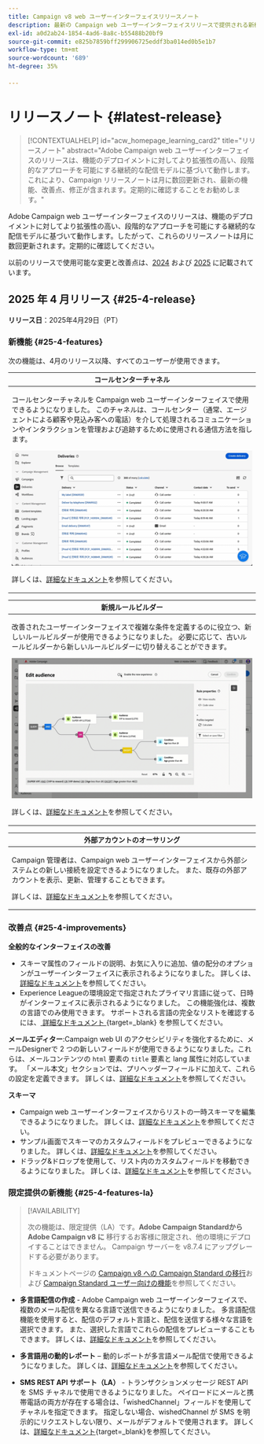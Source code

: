 ```yaml
---
title: Campaign v8 web ユーザーインターフェイスリリースノート
description: 最新の Campaign web ユーザーインターフェイスリリースで提供される新機能について説明します
exl-id: a0d2ab24-1854-4ad6-8a8c-b55488b20bf9
source-git-commit: e825b7859bff299906725eddf3ba014ed0b5e1b7
workflow-type: tm+mt
source-wordcount: '689'
ht-degree: 35%

---
```


# リリースノート {#latest-release}

>[!CONTEXTUALHELP]
>id="acw_homepage_learning_card2"
>title="リリースノート"
>abstract="Adobe Campaign web ユーザーインターフェイスのリリースは、機能のデプロイメントに対してより拡張性の高い、段階的なアプローチを可能にする継続的な配信モデルに基づいて動作します。これにより、Campaign リリースノートは月に数回更新され、最新の機能、改善点、修正が含まれます。定期的に確認することをお勧めします。"

Adobe Campaign web ユーザーインターフェイスのリリースは、機能のデプロイメントに対してより拡張性の高い、段階的なアプローチを可能にする継続的な配信モデルに基づいて動作します。したがって、これらのリリースノートは月に数回更新されます。定期的に確認してください。

以前のリリースで使用可能な変更と改善点は、[2024](release-notes-24.md) および [2025](release-notes-25.md) に記載されています。

## 2025 年 4 月リリース {#25-4-release}

**リリース日**：2025年4月29日（PT）


### 新機能 {#25-4-features}

次の機能は、4月のリリース以降、すべてのユーザーが使用できます。

<table>
<thead>
<tr>
<th><strong>コールセンターチャネル</strong><br/></th>
</tr>
</thead>
<tbody>
<tr>
<td>
<p>コールセンターチャネルを Campaign web ユーザーインターフェイスで使用できるようになりました。 このチャネルは、コールセンター（通常、エージェントによる顧客や見込み客への電話）を介して処理されるコミュニケーションやインタラクションを管理および追跡するために使用される通信方法を指します。</p>
<img src="assets/do-not-localize/call-center.gif">
<p>詳しくは、<a href="../call-center/gs-call-center.md">詳細なドキュメント</a>を参照してください。</p>
</td>
</tr>
</tbody>
</table>

<table>
<thead>
<tr>
<th><strong>新規ルールビルダー</strong><br/></th>
</tr>
</thead>
<tbody>
<tr>
<td>
<p>改善されたユーザーインターフェイスで複雑な条件を定義するのに役立つ、新しいルールビルダーが使用できるようになりました。 必要に応じて、古いルールビルダーから新しいルールビルダーに切り替えることができます。</p>
<img src="assets/do-not-localize/rule-builder-release.gif">
<p>詳しくは、<a href="../query/query-modeler-overview.md">詳細なドキュメント</a>を参照してください。</p>
</td>
</tr>
</tbody>
</table>

<table>
<thead>
<tr>
<th><strong>外部アカウントのオーサリング</strong><br/></th>
</tr>
</thead>
<tbody>
<tr>
<td>
<p>Campaign 管理者は、Campaign web ユーザーインターフェイスから外部システムとの新しい接続を設定できるようになりました。
また、既存の外部アカウントを表示、更新、管理することもできます。</p>
<p>詳しくは、<a href="../administration/external-account.md">詳細なドキュメント</a>を参照してください。</p>
</td>
</tr>
</tbody>
</table>

### 改善点 {#25-4-improvements}

**全般的なインターフェイスの改善**

* スキーマ属性のフィールドの説明、お気に入りに追加、値の配分のオプションがユーザーインターフェイスに表示されるようになりました。 詳しくは、[詳細なドキュメント](../get-started/attributes.md)を参照してください。
* Experience Leagueの環境設定で指定されたプライマリ言語に従って、日時がインターフェイスに表示されるようになりました。 この機能強化は、複数の言語でのみ使用できます。 サポートされる言語の完全なリストを確認するには、[ 詳細なドキュメント ](https://experienceleague.adobe.com/en/docs/core-services/interface/features/browser-language){target=_blank} を参照してください。

<!--
ko * Built-in options are now only visible in the list of options if the **Show advanced options** toggle is activated.
ko * The typology rules creation screen has been updated to facilitate the selection of the type of rule.
-->

**メールエディター**:Campaign web UI のアクセシビリティを強化するために、メールDesignerで 2 つの新しいフィールドが使用できるようになりました。これらは、メールコンテンツの `html` 要素の `title` 要素と lang 属性に対応しています。 「メール本文」セクションでは、プリヘッダーフィールドに加えて、これらの設定を定義できます。 詳しくは、[詳細なドキュメント](../email/metadata.md)を参照してください。

<!--
**Workflow**: You can now select an existing Javascript code in workflow properties or in a Javascript activity.    
-->

**スキーマ**

* Campaign web ユーザーインターフェイスからリストの一時スキーマを編集できるようになりました。 詳しくは、[詳細なドキュメント](../audience/manage-audience.md)を参照してください。
* サンプル画面でスキーマのカスタムフィールドをプレビューできるようになりました。 詳しくは、[詳細なドキュメント](../administration/custom-fields.md#add)を参照してください。
* ドラッグ&amp;ドロップを使用して、リスト内のカスタムフィールドを移動できるようになりました。 詳しくは、[詳細なドキュメント](../administration/custom-fields.md#add)を参照してください。


### 限定提供の新機能 {#25-4-features-la}

>[!AVAILABILITY]
>
>次の機能は、限定提供（LA）です。**Adobe Campaign StandardからAdobe Campaign v8 に** 移行するお客様に限定され、他の環境にデプロイすることはできません。 Campaign サーバーを v8.7.4 にアップグレードする必要があります。
>
>ドキュメントページの [Campaign v8 への Campaign Standard の移行](../rn/acs-migration.md)および [Campaign Standard ユーザー向けの機能](https://experienceleague.adobe.com/docs/experience-cloud/campaign/campaign-standard-migration-home.html?lang=ja)を参照してください。

* **多言語配信の作成** - Adobe Campaign web ユーザーインターフェイスで、複数のメール配信を異なる言語で送信できるようになりました。 多言語配信機能を使用すると、配信のデフォルト言語と、配信を送信する様々な言語を選択できます。 また、選択した言語でこれらの配信をプレビューすることもできます。 詳しくは、[詳細なドキュメント](../email/edit-content.md)を参照してください。

* **多言語用の動的レポート** – 動的レポートが多言語メール配信で使用できるようになりました。 詳しくは、[詳細なドキュメント](../reporting/global-reports.md)を参照してください。

* **SMS REST API サポート（LA）** - トランザクションメッセージ REST API を SMS チャネルで使用できるようになりました。 ペイロードにメールと携帯電話の両方が存在する場合は、「wishedChannel」フィールドを使用してチャネルを指定できます。 指定しない場合、wishedChannel が SMS を明示的にリクエストしない限り、メールがデフォルトで使用されます。 詳しくは、[詳細なドキュメント](https://experienceleague.adobe.com/en/docs/experience-cloud/campaign/apis/managing-transactional-messages){target=_blank}を参照してください。


